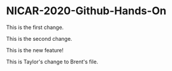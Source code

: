 # NICAR-2020-Github-Hands-On
 
This is the first change.

This is the second change.

This is the new feature!

This is Taylor's change to Brent's file.
